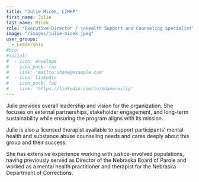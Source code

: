 ```yaml
---
title: "Julie Micek, LIMHP"
first_name: Julie
last_name: Micek
role: "Executive Director / \nHealth Support and Counseling Specialist"
image: "/images/julie-micek.jpeg"
user_groups:
  - Leadership
#bio: 
#social:
#  - icon: envelope
#    icon_pack: fas
#    link: 'mailto:shane@example.com'
#  - icon: linkedin
#    icon_pack: fab
#    link: 'https://linkedin.com/in/shanereilly'
---
```


Julie provides overall leadership and vision for the organization. She focuses on external partnerships, stakeholder engagement, and long-term sustainability while ensuring the program aligns with its mission. 

Julie is also a licensed therapist available to support participants’ mental health and substance abuse counseling needs and cares deeply about this group and their success.

She has extensive experience working with justice-involved populations, having previously served as Director of the Nebraska Board of Parole and worked as a mental health practitioner and therapist for the Nebraska Department of Corrections.